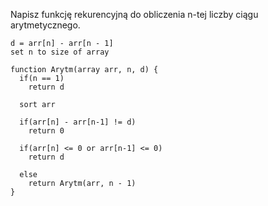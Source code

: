 Napisz funkcję rekurencyjną do obliczenia n-tej liczby ciągu arytmetycznego.

```
d = arr[n] - arr[n - 1]
set n to size of array

function Arytm(array arr, n, d) {
  if(n == 1)
    return d
  
  sort arr
  
  if(arr[n] - arr[n-1] != d)
    return 0
  
  if(arr[n] <= 0 or arr[n-1] <= 0)
    return d
    
  else
    return Arytm(arr, n - 1)
}
```
